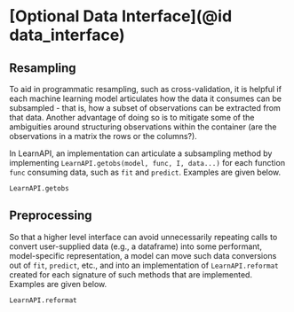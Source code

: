 # [Optional Data Interface](@id data_interface)

## Resampling

To aid in programmatic resampling, such as cross-validation, it is helpful if each machine
learning model articulates how the data it consumes can be subsampled - that is, how a
subset of observations can be extracted from that data. Another advantage of doing so is to
mitigate some of the ambiguities around structuring observations within the container (are
the observations in a matrix the rows or the columns?).

In LearnAPI, an implementation can articulate a subsampling method by implementing
`LearnAPI.getobs(model, func, I, data...)` for each function `func` consuming data, such
as `fit` and `predict`. Examples are given below.

```@docs
LearnAPI.getobs
```
## Preprocessing

So that a higher level interface can avoid unnecessarily repeating calls to convert
user-supplied data (e.g., a dataframe) into some performant, model-specific
representation, a model can move such data conversions out of `fit`, `predict`, etc., and
into an implementation of `LearnAPI.reformat` created for each signature of such methods
that are implemented. Examples are given below.

```@docs
LearnAPI.reformat
```

